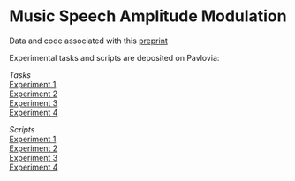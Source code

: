 # Music Speech Amplitude Modulation

Data and code associated with this [preprint](https://doi.org/10.31234/osf.io/juzrh) 

Experimental tasks and scripts are deposited on Pavlovia: 

_Tasks_ \
[Experiment 1](https://run.pavlovia.org/andrewchang123/judgespeechmusic_20210407_lognormshiftamp/html) \
[Experiment 2](https://run.pavlovia.org/andrewchang123/judgespeechmusic_20210519_lognormshiftamp_mxs/html) \
[Experiment 3](https://run.pavlovia.org/andrewchang123/judgespeechmusic_20210921_lognormshiftamp_detection_fixs/html) \
[Experiment 4](https://run.pavlovia.org/andrewchang123/judgespeechmusic_20210919_lognormshiftamp_detection_fixfreq/html)

_Scripts_ \
[Experiment 1](https://gitlab.pavlovia.org/andrewchang123/judgespeechmusic_20210407_lognormshiftamp)\
[Experiment 2](https://gitlab.pavlovia.org/andrewchang123/judgespeechmusic_20210519_lognormshiftamp_mxs)\
[Experiment 3](https://gitlab.pavlovia.org/andrewchang123/judgespeechmusic_20210921_lognormshiftamp_detection_fixs)\
[Experiment 4](https://gitlab.pavlovia.org/andrewchang123/judgespeechmusic_20210919_lognormshiftamp_detection_fixfreq)
